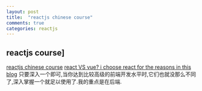 ```yaml
---
layout: post
title:  "reactjs chinese course"
comments: true
categories: reactjs
---
```


## reactjs course]

[reactjs chinese course](https://doc.react-china.org/)
[react VS vue? i choose react for the reasons in this blog](https://www.cnblogs.com/Chen-XiaoJun/p/6246946.html)
只要深入一个即可,当你达到比较高级的前端开发水平时,它们也就没那么不同了,深入掌握一个就足以使用了.我的重点是在后端.

